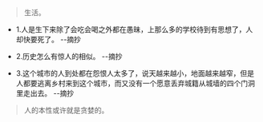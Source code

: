 >生活。

- 1.人是生下来除了会吃会喝之外都在愚昧，上那么多的学校待到有思想了，人却快要死了。 --摘抄

- 2.历史怎么有惊人的相似。 --摘抄

- 3.这个城市的人到处都在怨恨人太多了，说天越来越小，地面越来越窄，但是人都要逃离乡村来到这个城市，而又没有一个愿意丢弃城籍从城墙的四个门洞里走出去。 --摘抄

>人的本性或许就是贪婪的。
